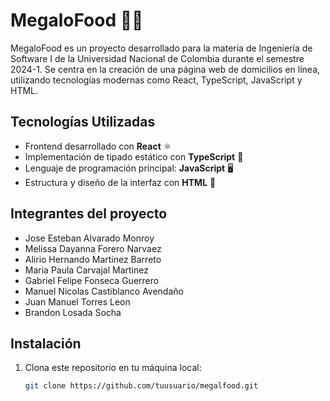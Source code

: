 # MegaloFood 🍔:shark:

MegaloFood es un proyecto desarrollado para la materia de Ingeniería de Software I de la Universidad Nacional de Colombia durante el semestre 2024-1. Se centra en la creación de una página web de domicilios en línea, utilizando tecnologías modernas como React, TypeScript, JavaScript y HTML.

## Tecnologías Utilizadas

- Frontend desarrollado con **React** ⚛️
- Implementación de tipado estático con **TypeScript** 📝
- Lenguaje de programación principal: **JavaScript** 🖥️
- Estructura y diseño de la interfaz con **HTML** 🎨

## Integrantes del proyecto

- Jose Esteban Alvarado Monroy
- Melissa Dayanna Forero Narvaez
- Alirio Hernando Martinez Barreto
- Maria Paula Carvajal Martinez
- Gabriel Felipe Fonseca Guerrero
- Manuel Nicolas Castiblanco Avendaño
- Juan Manuel Torres Leon
- Brandon Losada Socha

## Instalación

1. Clona este repositorio en tu máquina local:

   ```bash
   git clone https://github.com/tuusuario/megalfood.git
